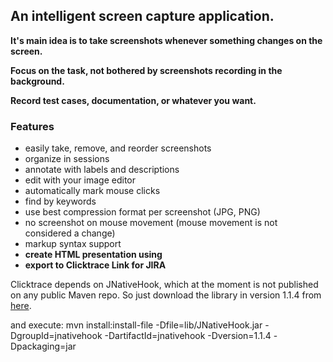 ## An intelligent screen capture application.

**It's main idea is to take screenshots whenever something changes on the screen.**

**Focus on the task, not bothered by screenshots recording in the background.**

**Record test cases, documentation, or whatever you want.**

### Features

* easily take, remove, and reorder screenshots
* organize in sessions
* annotate with labels and descriptions
* edit with your image editor
* automatically mark mouse clicks
* find by keywords
* use best compression format per screenshot (JPG, PNG)
* no screenshot on mouse movement (mouse movement is not considered a change)
* markup syntax support
* **create HTML presentation using**
* **export to Clicktrace Link for JIRA**

Clicktrace depends on JNativeHook, which at the moment is not published on any public Maven repo. So just download the library in version
1.1.4 from [here](https://code.google.com/p/jnativehook/downloads/detail?name=JNativeHook-1.1.4.zip&can=1&q=).

and execute:
mvn install:install-file -Dfile=lib/JNativeHook.jar -DgroupId=jnativehook -DartifactId=jnativehook -Dversion=1.1.4 -Dpackaging=jar
